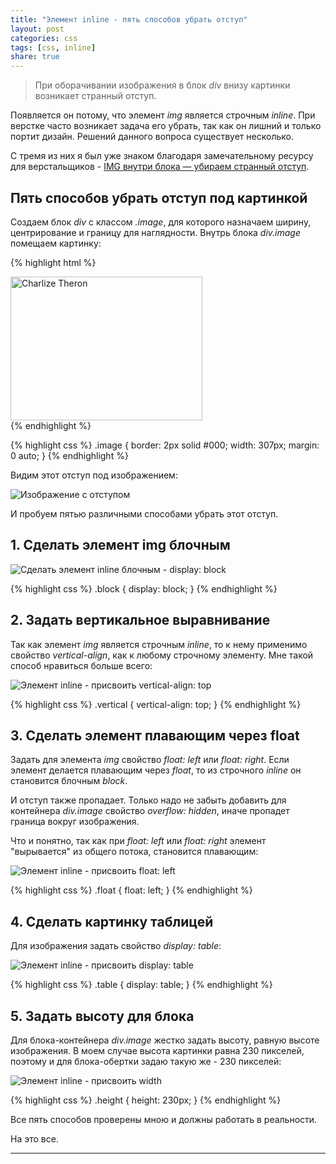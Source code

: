 ```yaml
---
title: "Элемент inline - пять способов убрать отступ"
layout: post
categories: css
tags: [css, inline]
share: true
---
```


> При оборачивании изображения в блок *div* внизу картинки возникает странный отступ.

Появляется он потому, что элемент *img* является строчным *inline*. При верстке часто возникает задача его убрать, так как он лишний и только портит дизайн. Решений данного вопроса существует несколько.

С тремя из них я был уже знаком благодаря замечательному ресурсу для верстальщиков - [IMG внутри блока — убираем странный отступ](http://xiper.net/collect/html-and-css-tricks/content/img-in-the-block).

## Пять способов убрать отступ под картинкой

Создаем блок *div* с классом *.image*, для которого назначаем ширину, центрирование и границу для наглядности. Внутрь блока *div.image* помещаем картинку:

{% highlight html %}
<div class="image">
  <img src="img/charlize_theron.jpg" width="307" height="230" alt="Charlize Theron">
</div>
{% endhighlight %}

{% highlight css %}
.image {
  border: 2px solid #000;
  width: 307px;
  margin: 0 auto;
}
{% endhighlight %}

Видим этот отступ под изображением:

![Изображение с отступом]({{site.url}}/images/uploads/2013/10/inline-block_origin.png)

И пробуем пятью различными способами убрать этот отступ.

## 1. Сделать элемент img блочным

![Сделать элемент inline блочным - display: block]({{site.url}}/images/uploads/2013/10/inline-block_block.png)

{% highlight css %}
.block {
  display: block;
}
{% endhighlight %}

## 2. Задать вертикальное выравнивание

Так как элемент *img* является строчным *inline*, то к нему применимо свойство *vertical-align*, как к любому строчному элементу. Мне такой способ нравиться больше всего:

![Элемент inline - присвоить vertical-align: top]({{site.url}}/images/uploads/2013/10/inline-block_vertical-align.png)

{% highlight css %}
.vertical {
  vertical-align: top;
}
{% endhighlight %}

## 3. Сделать элемент плавающим через float

Задать для элемента *img* свойство *float: left* или *float: right*. Если элемент делается плавающим через *float*, то из строчного *inline* он становится блочным *block*.

И отступ также пропадает. Только надо не забыть добавить для контейнера *div.image* свойство *overflow: hidden*, иначе пропадет граница вокруг изображения.

Что и понятно, так как при *float: left* или *float: right* элемент "вырывается" из общего потока, становится плавающим:

![Элемент inline - присвоить float: left]({{site.url}}/images/uploads/2013/10/inline-block_float.png)

{% highlight css %}
.float {
  float: left;
}
{% endhighlight %}

## 4. Сделать картинку таблицей

Для изображения задать свойство *display: table*:

![Элемент inline - присвоить display: table]({{site.url}}/images/uploads/2013/10/inline-block_table.png)

{% highlight css %}
.table {
  display: table;
}
{% endhighlight %}

## 5. Задать высоту для блока

Для блока-контейнера *div.image* жестко задать высоту, равную высоте изображения. В моем случае высота картинки равна 230 пикселей, поэтому и для блока-обертки задаю такую же - 230 пикселей:

![Элемент inline - присвоить width]({{site.url}}/images/uploads/2013/10/inline-block_width.png)

{% highlight css %}
.height {
  height: 230px;
}
{% endhighlight %}

Все пять способов проверены мною и должны работать в реальности.

На это все.

---
